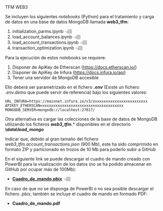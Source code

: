 TFM WEB3

Se incluyen los siguientes *notebooks* (Python) para el tratamiento y carga de datos en una base de datos MongoDB llamada **web3_tfm**:  
1. initialization_parms.ipynb      👈🏽
2. load_account_balances.ipynb     👈🏽
3. load_account_transactions.ipynb 👈🏽
4. transaction_optimization.ipynb  👈🏽

Para la ejecución de estos notebooks se requiere:
1. Disponer de ApiKey de Etherscan (https://docs.etherscan.io/)
2. Disponer de ApiKey de Infura (https://docs.infura.io/api)
3. Tener una servidor de MongoDB accesible

Ello deberá ser parametrizado en el fichero ***.env*** (Existe un fichero *.env.demo* que puede servir de referencia) bajo los siguientes valores:
````
URL_INFURA=https://mainnet.infura.io/v3/xxxxxxxxxxxxxxxxxxxxxxxxx
APIKEY_ETHERSCAN=xxxxxxxxxxxxxxxxxxxxxxxxxxxxxxxxxxxxx
MONGODB_SERVER=mongodb://localhost:27017/
````

Otra alternativa es cargar las colecciones de la base de datos de MongoDB utilizando los ficheros ***web3_tfm.**** disponibles en el directorio ***\data\load_mongo***

Indicar que, debido al gran tamaño del fichero *web3_tfm.account_transactions.json* (900 Mb), este ha sido comprimido en formato ZIP y particionado en trozos de 10 Mb para poderlo subir a GitHub

En el siguiente link se puede descargar el cuadro de mando creado con PowerBI para la viualización de los datos (no se ha podido almacenar en GitHub por ocupar más de 100Mb):
- **[Cuadro_de_mando.pbix](https://drive.google.com/file/d/1HHcurbpmCao7ZdjpYYFwWYYvgg3mFHQQ/view?usp=sharing)** 👈🏽

En caso de que no se disponga de PowerBI o no sea posible descargar el fichero *.pbix*, también se incluye el cuadro de mando en formado PDF:
- **Cuadro_de_mando.pdf**